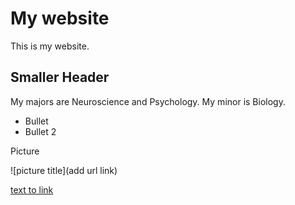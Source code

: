
# My website

This is my website.

## Smaller Header

My majors are Neuroscience and Psychology. My minor is Biology.

- Bullet
- Bullet 2

Picture

![picture title](add url link)

[text to link](https://google.com)




